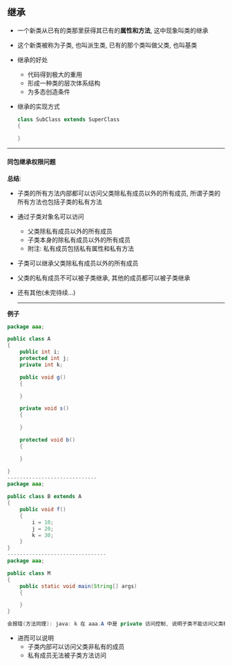 ## 继承

- 一个新类从已有的类那里获得其已有的**属性和方法**, 这中现象叫类的继承

- 这个新类被称为子类, 也叫派生类, 已有的那个类叫做父类, 也叫基类

- 继承的好处

  - 代码得到极大的重用
  - 形成一种类的层次体系结构
  - 为多态创造条件

- 继承的实现方式

  ```java
  class SubClass extends SuperClass
  {
  	
  }
  ```

------

#### 同包继承权限问题

**总结**: 

- 子类的所有方法内部都可以访问父类除私有成员以外的所有成员, 所谓子类的所有方法也包括子类的私有方法

- 通过子类对象名可以访问

  - 父类除私有成员以外的所有成员
  - 子类本身的除私有成员以外的所有成员
  - 附注: 私有成员包括私有属性和私有方法

- 子类可以继承父类除私有成员以外的所有成员

- 父类的私有成员不可以被子类继承, 其他的成员都可以被子类继承

- 还有其他(未完待续...)

  ---

**例子**

```java
package aaa;

public class A
{
    public int i;
    protected int j;
    private int k;

    public void g()
    {

    }

    private void s()
    {

    }

    protected void b()
    {

    }

}
-----------------------------
package aaa;

public class B extends A
{
    public void f()
    {
        i = 10;
        j = 20;
        k = 30;
    }
}
--------------------------------
package aaa;

public class M
{
    public static void main(String[] args)
    {

    }
}

会报错(方法同理): java: k 在 aaa.A 中是 private 访问控制, 说明子类不能访问父类私有的属性和方法(私有属性和方法不能被继承)
```

- 进而可以说明
  - 子类内部可以访问父类非私有的成员
  - 私有成员无法被子类方法访问